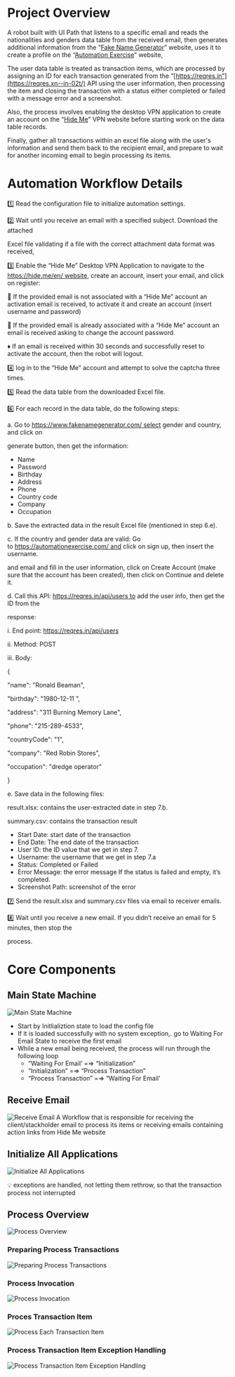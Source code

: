 # Project Overview

A robot built with UI Path that listens to a specific email and reads the nationalities and genders data table from the received email, then generates additional information from the “[Fake Name Generator](https://www.fakenamegenerator.com/)” website, uses it to create a profile on the “[Automation Exercise](https://automationexercise.com/)” website,


The user data table is treated as transaction items, which are processed by assigning an ID for each transaction generated from the “[https://reqres.in”](https://reqres.xn--in-02t/) API using the user information, then processing the item and closing the transaction with a status either completed or failed with a message error and a screenshot.

Also, the process involves enabling the desktop VPN application to create an account on the “[Hide Me](https://hide.me/en/)” VPN website before starting work on the data table records.

Finally, gather all transactions within an excel file along with the user's information and send them back to the recipient email, and prepare to wait for another incoming email to begin processing its items.

# Automation Workflow Details

1️⃣ Read the configuration file to initialize automation settings.

2️⃣ Wait until you receive an email with a specified subject. Download the attached

Excel file validating if a file with the correct attachment data format was received,

3️⃣ Enable the “Hide Me” Desktop VPN Application to navigate to the https://hide.me/en/ website, create an account, insert your email, and click on register:

🔸 If the provided email is not associated with a “Hide Me” account an activation email is received, to activate it and create an account (insert username and password)

**🔹** If the provided email is already associated with a “Hide Me” account an email is received asking to change the account password.

♦ If an email is received within 30 seconds and successfully reset to activate the account, then the robot will logout.

4️⃣ log in to the “Hide Me” account and attempt to solve the captcha three times.

5️⃣ Read the data table from the downloaded Excel file.

6️⃣ For each record in the data table, do the following steps:

a. Go to https://www.fakenamegenerator.com/ select gender and country, and click on

generate button, then get the information:

- Name
- Password
- Birthday
- Address
- Phone
- Country code
- Company
- Occupation

b. Save the extracted data in the result Excel file (mentioned in step 6.e).

c. If the country and gender data are valid: Go to https://automationexercise.com/ and click on sign up, then insert the username.

and email and fill in the user information, click on Create Account (make sure that the account has been created), then click on Continue and delete it.

d. Call this API: https://reqres.in/api/users to add the user info, then get the ID from the

response:

i. End point: https://reqres.in/api/users

ii. Method: POST

iii. Body:

{

"name": "Ronald Beaman",

"birthday": "1980-12-11 ",

"address": "311 Burning Memory Lane",

"phone": "215-289-4533",

"countryCode": "1",

"company": "Red Robin Stores",

"occupation": "dredge operator"

}

e. Save data in the following files:

result.xlsx: contains the user-extracted date in step 7.b.

summary.csv: contains the transaction result

- Start Date: start date of the transaction
- End Date: The end date of the transaction
- User ID: the ID value that we get in step 7.
- Username: the username that we get in step 7.a
- Status: Completed or Failed
- Error Message: the error message If the status is failed and empty, it’s completed.
- Screenshot Path: screenshot of the error

7️⃣ Send the result.xlsx and summary.csv files via email to receiver emails.

8️⃣ Wait until you receive a new email. If you didn’t receive an email for 5 minutes, then stop the

process.



# Core Components

## Main State Machine

![Main State Machine](https://github.com/kirollos-Magdy1/Creating-User-Accounts/assets/61789409/732fddf9-541b-424f-a4f9-d5f0236096fe)
- Start by Initlializtion state to load the config file
- If it is loaded successfully with no system exception,. go to Waiting For Email State to receive the first email
- While a new email being received, the process will run through the following loop
    - “Waiting For Email’ =⇒ “Initialization”
    - “Initialization” =⇒ “Process Transaction”
    - “Process Transaction” =⇒ “Waiting For Email’


## Receive Email

![Receive Email](https://github.com/kirollos-Magdy1/Creating-User-Accounts/assets/61789409/bf3f4508-e608-40c8-a5bc-fd7582dfdb6f)
A Workflow that is responsible for receiving the client/stackholder email to process its items or receiving emails containing action links from Hide Me website


## Initialize All Applications
![Initialize All Applications](https://github.com/kirollos-Magdy1/Creating-User-Accounts/assets/61789409/0a55fd73-4453-48be-a4ee-f07dd690b7f7)
<aside>
💡 exceptions are handled, not letting them rethrow, so that the transaction process not interrupted

</aside>

## Process Overview
![Process Overview](https://github.com/kirollos-Magdy1/Creating-User-Accounts/assets/61789409/c448793e-cf7e-4cde-bc7b-908e9d67a8ad)



### Preparing Process Transactions
![Preparing Process Transactions](https://github.com/kirollos-Magdy1/Creating-User-Accounts/assets/61789409/1243cf12-cf87-43bb-8ca0-4ca0d889d60b)

### Process Invocation
![Process Invocation](https://github.com/kirollos-Magdy1/Creating-User-Accounts/assets/61789409/d41fe1d7-b7ec-4b6f-9543-08a08109a9ad)



### Proces Transaction Item
![Process Each Transaction Item](https://github.com/kirollos-Magdy1/Creating-User-Accounts/assets/61789409/1202e641-3acf-41c0-8857-8e7f3b6e3bdc)


### Process Transaction Item Exception Handling
![Process Transaction Item Exception Handling](https://github.com/kirollos-Magdy1/Creating-User-Accounts/assets/61789409/425f4d7a-9e75-474e-8a5a-fd7ff973fbf2)

